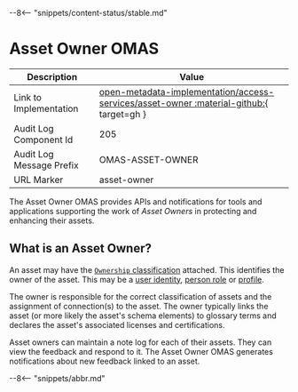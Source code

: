 <!-- SPDX-License-Identifier: CC-BY-4.0 -->
<!-- Copyright Contributors to the Egeria project. -->

--8<-- "snippets/content-status/stable.md"

# Asset Owner OMAS

| Description              | Value                                                                                                                                                                                          |
|--------------------------|------------------------------------------------------------------------------------------------------------------------------------------------------------------------------------------------|
| Link to Implementation   | [open-metadata-implementation/access-services/asset-owner :material-github:](https://github.com/odpi/egeria/tree/main/open-metadata-implementation/access-services/asset-owner){ target=gh } |
| Audit Log Component Id   | 205                                                                                                                                                                                            |
| Audit Log Message Prefix | OMAS-ASSET-OWNER                                                                                                                                                                               |
| URL Marker               | asset-owner                                                                                                                                                                                    |


The Asset Owner OMAS provides APIs and notifications for tools and applications supporting the work of *Asset Owners* in protecting and enhancing their assets.

## What is an Asset Owner?

An asset may have the [`Ownership` classification](/types/4/0445-Governance-Roles) attached.  This identifies the owner of the asset.  This may be a [user identity](/concepts/user-identity), [person role](/concepts/person-role) or [profile](/concepts/personal-profile).

The owner is responsible for the correct classification of assets and the assignment of connection(s) to the asset.  The owner typically links the asset (or more likely the asset's schema elements) to glossary terms and declares the asset's associated licenses and certifications.

Asset owners can maintain a note log for each of their assets.  They can view the feedback and respond to it.  The Asset Owner OMAS generates notifications about new feedback linked to an asset.



--8<-- "snippets/abbr.md"
